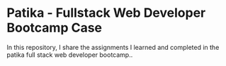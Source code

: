 # Patika - Fullstack Web Developer Bootcamp Case
In this repository, I share the assignments I learned and completed in the patika full stack web developer bootcamp..
